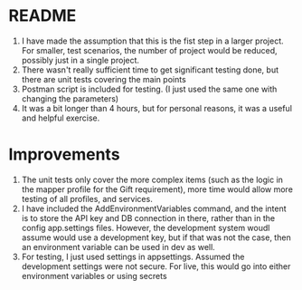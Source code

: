 # README #

1. I have made the assumption that this is the fist step in a larger project. For smaller, test scenarios, the number of project would be reduced, possibly just in a single project.
2. There wasn't really sufficient time to get significant testing done, but there are unit tests covering the main points
3. Postman script is included for testing. (I just used the same one with changing the parameters)
4. It was a bit longer than 4 hours, but for personal reasons, it was a useful and helpful exercise.

# Improvements #
1. The unit tests only cover the more complex items (such as the logic in the mapper profile for the Gift requirement), more time would allow more testing of all profiles, and services.
2. I have included the AddEnvironmentVariables command, and the intent is to store the API key and DB connection in there, rather than in the config app.settings files. 
However, the development system woudl assume would use a development key, but if that was not the case, then an environment variable can be used in dev as well.
3. For testing, I just used settings in appsettings. Assumed the development settings were not secure. For live, this would go into either environment variables or using secrets